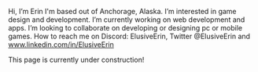 Hi, I’m Erin
I'm based out of Anchorage, Alaska.
I’m interested in game design and development.
I’m currently working on web development and apps.
I’m looking to collaborate on developing or designing pc or mobile games. 
How to reach me on Discord: ElusiveErin, Twitter @ElusiveErin and www.linkedin.com/in/ElusiveErin

This page is currently under construction!

<!---
This is a ✨ special ✨ repository because its `README.md` (this file) appears on your GitHub profile.
You can click the Preview link to take a look at your changes.
--->
